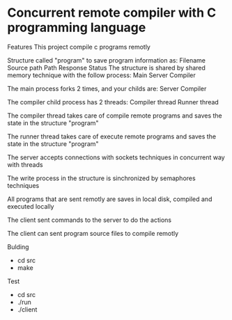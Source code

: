 # Concurrent remote compiler with C programming language

Features
  This project compile c programs remotly

  Structure called "program" to save program information as:
        Filename
        Source path
        Path
        Response
        Status
  The structure is shared by shared memory technique with the follow process:
       Main
       Server
       Compiler
       
  The main process forks 2 times, and your childs are:
      Server
      Compiler
  
  The compiler child process has 2 threads:
      Compiler thread
      Runner thread
   
   The compiler thread takes care of compile remote programs and saves the state in the structure "program"
   
   The runner thread takes care of execute remote programs and saves the state in the structure "program"
   
   The server accepts connections with sockets techniques in concurrent way with threads
   
   The write process in the structure is sinchronized by semaphores techniques
   
   All programs that are sent remotly are saves in local disk, compiled and executed locally
   
   The client sent commands to the server to do the actions
   
   The client can sent program source files to compile remotly



Bulding
  - cd src
  - make
 
 Test
  - cd src
  - ./run
  - ./client
